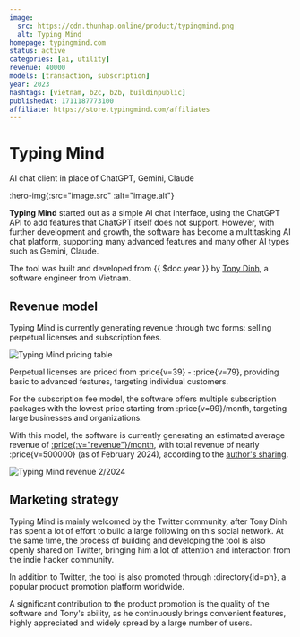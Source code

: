```yaml
---
image:
  src: https://cdn.thunhap.online/product/typingmind.png
  alt: Typing Mind
homepage: typingmind.com
status: active
categories: [ai, utility]
revenue: 40000
models: [transaction, subscription]
year: 2023
hashtags: [vietnam, b2c, b2b, buildinpublic]
publishedAt: 1711187773100
affiliate: https://store.typingmind.com/affiliates
---
```


# Typing Mind

AI chat client in place of ChatGPT, Gemini, Claude

:hero-img{:src="image.src" :alt="image.alt"}

__Typing Mind__ started out as a simple AI chat interface, using the ChatGPT API to add features that ChatGPT itself does not support. However, with further development and growth, the software has become a multitasking AI chat platform, supporting many advanced features and many other AI types such as Gemini, Claude.

The tool was built and developed from {{ $doc.year }} by [Tony Dinh](https://twitter.com/tdinh_me), a software engineer from Vietnam.

## Revenue model

Typing Mind is currently generating revenue through two forms: selling perpetual licenses and subscription fees.

![Typing Mind pricing table](https://cdn.thunhap.online/product/typingmind+pricing.png)

Perpetual licenses are priced from :price{v=39} - :price{v=79}, providing basic to advanced features, targeting individual customers.

For the subscription fee model, the software offers multiple subscription packages with the lowest price starting from :price{v=99}/month, targeting large businesses and organizations.

With this model, the software is currently generating an estimated average revenue of [:price{:v="revenue"}/month](https://open.substack.com/pub/tdinh/p/another-6-figure-exit-and-the-future?selection=055c3fa3-644b-4158-ab36-990340b01d31), with total revenue of nearly :price{v=500000} (as of February 2024), according to the [author's sharing](https://news.tonydinh.com/p/500k-milestone-my-reflections-after).

![Typing Mind revenue 2/2024](https://substackcdn.com/image/fetch/f_auto,q_auto:good,fl_progressive:steep/https%3A%2F%2Fsubstack-post-media.s3.amazonaws.com%2Fpublic%2Fimages%2F7cc1c15e-af7d-4175-b0ad-e0f28758d764_3080x1572.png)

## Marketing strategy

Typing Mind is mainly welcomed by the Twitter community, after Tony Dinh has spent a lot of effort to build a large following on this social network. At the same time, the process of building and developing the tool is also openly shared on Twitter, bringing him a lot of attention and interaction from the indie hacker community.

In addition to Twitter, the tool is also promoted through :directory{id=ph}, a popular product promotion platform worldwide.

A significant contribution to the product promotion is the quality of the software and Tony's ability, as he continuously brings convenient features, highly appreciated and widely spread by a large number of users.
